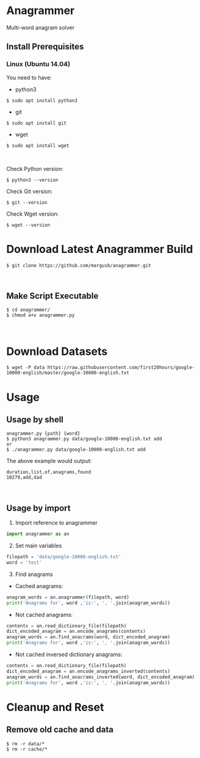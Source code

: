 # Anagrammer

Multi-word anagram solver

## Install Prerequisites

### Linux (Ubuntu 14.04)

You need to have:
 - python3 
 ``` 
 $ sudo apt install python3
 ```
 - git 
 ```
 $ sudo apt install git
 ```
 - wget 
 ```
 $ sudo apt install wget
 ```
 <br>
 
Check Python version:
```
$ python3 --version
```
Check Git version:
```
$ git --version
```
Check Wget version:
```
$ wget --version
```

# Download Latest Anagrammer Build
```
$ git clone https://github.com/margusb/anagrammer.git
```
<br>

## Make Script Executable
```
$ cd anagrammer/
$ chmod a+x anagrammer.py
```
<br>

# Download Datasets
```
$ wget -P data https://raw.githubusercontent.com/first20hours/google-10000-english/master/google-10000-english.txt 
```

# Usage

## Usage by shell
```
anagrammer.py {path} {word}
$ python3 anagrammer.py data/google-10000-english.txt add
or
$ ./anagrammer.py data/google-10000-english.txt add
```

The above example would output:
```
duration,list,of,anagrams,found
10279,add,dad
```
<br>

## Usage by import

1. Import reference to anagrammer
```Python
import anagrammer as an
```
2. Set main variables
```Python
filepath = 'data/google-10000-english.txt'
word = 'test'
```
3. Find anagrams

  - Cached anagrams:    
```Python
anagram_words = an.anagrammer(filepath, word)
print('Anagrams for', word ,'is:', ', '.join(anagram_words))
```
  - Not cached anagrams:    
```Python
contents = an.read_dictionary_file(filepath)
dict_encoded_anagram = an.encode_anagrams(contents)
anagram_words = an.find_anacrams(word, dict_encoded_anagram)
print('Anagrams for', word ,'is:', ', '.join(anagram_words))
```
  - Not cached inversed dictionary anagrams:    
```Python
contents = an.read_dictionary_file(filepath)
dict_encoded_anagram = an.encode_anagrams_inverted(contents)
anagram_words = an.find_anacrams_inverted(word, dict_encoded_anagram)
print('Anagrams for', word ,'is:', ', '.join(anagram_words))
```

# Cleanup and Reset

## Remove old cache and data
```
$ rm -r data/*
$ rm -r cache/*
```


